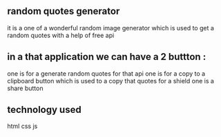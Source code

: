 ## random quotes generator 
it is a one of  a wonderful random image generator which is used to get a random quotes
with a help of free api 
##  in a that application we can have a 2 buttton :
one is for a generate random quotes for that api 
one is for a copy to a clipboard button which is used to a copy that quotes for a shield
one is a share button 



## technology used 
html
css 
js

